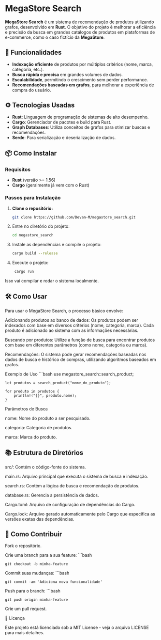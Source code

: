 # MegaStore Search

**MegaStore Search** é um sistema de recomendação de produtos utilizando grafos, desenvolvido em **Rust**. O objetivo do projeto é melhorar a eficiência e precisão da busca em grandes catálogos de produtos em plataformas de e-commerce, como o caso fictício da **MegaStore**.

## 🚀 Funcionalidades

- **Indexação eficiente** de produtos por múltiplos critérios (nome, marca, categoria, etc.).
- **Busca rápida e precisa** em grandes volumes de dados.
- **Escalabilidade**, permitindo o crescimento sem perder performance.
- **Recomendações baseadas em grafos**, para melhorar a experiência de compra do usuário.

## ⚙️ Tecnologias Usadas

- **Rust**: Linguagem de programação de sistemas de alto desempenho.
- **Cargo**: Gerenciador de pacotes e build para Rust.
- **Graph Databases**: Utiliza conceitos de grafos para otimizar buscas e recomendações.
- **Serde**: Para serialização e deserialização de dados.

## 📦 Como Instalar

### Requisitos

- **Rust** (versão >= 1.56)
- **Cargo** (geralmente já vem com o Rust)
  
### Passos para Instalação

1. **Clone o repositório:**
    ```bash
   git clone https://github.com/Devan-M/megastore_search.git

3. Entre no diretório do projeto:
   ```bash
   cd megastore_search

4. Instale as dependências e compile o projeto:
    ```bash
    cargo build --release

5. Execute o projeto:
   ```bash
    cargo run

Isso vai compilar e rodar o sistema localmente.

## 🛠️ Como Usar

Para usar o MegaStore Search, o processo básico envolve:

Adicionando produtos ao banco de dados: Os produtos podem ser indexados com base em diversos critérios (nome, categoria, marca). Cada produto é adicionado ao sistema com as informações necessárias.

Buscando por produtos: Utilize a função de busca para encontrar produtos com base em diferentes parâmetros (como nome, categoria ou marca).

Recomendações: O sistema pode gerar recomendações baseadas nos dados de busca e histórico de compras, utilizando algoritmos baseados em grafos.

Exemplo de Uso
     ```bash
     use megastore_search::search_product;
        
    let produtos = search_product("nome_do_produto");
        
    for produto in produtos {
        println!("{}", produto.nome);
    }

Parâmetros de Busca

nome: Nome do produto a ser pesquisado.

categoria: Categoria de produtos.

marca: Marca do produto.

## 📚 Estrutura de Diretórios

src/: Contém o código-fonte do sistema.

main.rs: Arquivo principal que executa o sistema de busca e indexação.

search.rs: Contém a lógica de busca e recomendação de produtos.

database.rs: Gerencia a persistência de dados.

Cargo.toml: Arquivo de configuração de dependências do Cargo.

Cargo.lock: Arquivo gerado automaticamente pelo Cargo que especifica as versões exatas das dependências.

## 🔧 Como Contribuir

Fork o repositório.

Crie uma branch para a sua feature:
    ```bash

    git checkout -b minha-feature


Commit suas mudanças:
    ```bash
    
    git commit -am 'Adiciona nova funcionalidade'


Push para o branch:
    ```bash
  
    git push origin minha-feature


Crie um pull request.

📝 Licença

Este projeto está licenciado sob a MIT License - veja o arquivo LICENSE para mais detalhes.
